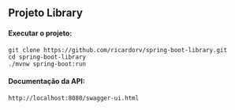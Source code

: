 ## Projeto Library

#### Executar o projeto:

    git clone https://github.com/ricardorv/spring-boot-library.git
    cd spring-boot-library
    ./mvnw spring-boot:run
    
#### Documentação da API:

    http://localhost:8080/swagger-ui.html
    
